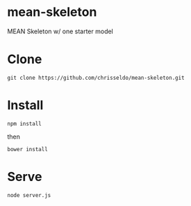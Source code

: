 # mean-skeleton
MEAN Skeleton w/ one starter model

# Clone

`git clone https://github.com/chrisseldo/mean-skeleton.git`

# Install

`npm install`

then

`bower install`

# Serve

`node server.js`